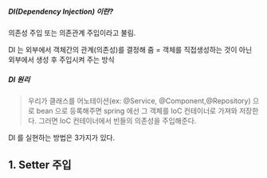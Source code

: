 ##### DI(Dependency Injection) 이란?
의존성 주입 또는 의존관계 주입이라고 불림.

DI 는 외부에서 객체간의 관계(의존성)를 결정해 줌 = 객체를 직접생성하는 것이 아닌 외부에서 생성 후 주입시켜 주는 방식 

##### DI 원리
>우리가 클래스를 어노테이션(ex: @Service, @Component,@Repository) 으로  bean 으로 등록해주면 spring 에선 그 객체를 IoC 컨테이너로 가져와 저장한다. 
그러면 IoC 컨테이너에서 빈들의 의존성을 주입해준다.

DI 를 실현하는 방법은 3가지가 있다.
## 1. Setter 주입




